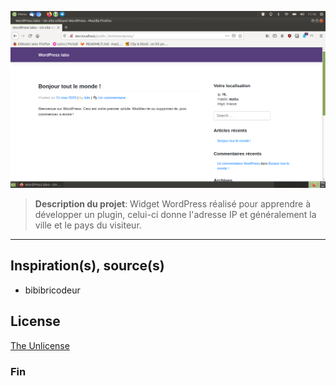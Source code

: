 ![](capture.png)

> **Description du projet**: Widget WordPress réalisé pour apprendre à développer un plugin, celui-ci donne l'adresse IP et généralement la ville et le pays du visiteur.

* * *

## Inspiration(s), source(s)

* bibibricodeur

## License

[The Unlicense](https://choosealicense.com/licenses/unlicense/)

### Fin
